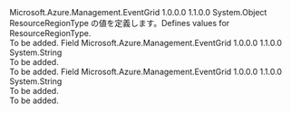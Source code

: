<Type Name="ResourceRegionType" FullName="Microsoft.Azure.Management.EventGrid.Models.ResourceRegionType">
  <TypeSignature Language="C#" Value="public static class ResourceRegionType" />
  <TypeSignature Language="ILAsm" Value=".class public auto ansi abstract sealed beforefieldinit ResourceRegionType extends System.Object" />
  <TypeSignature Language="DocId" Value="T:Microsoft.Azure.Management.EventGrid.Models.ResourceRegionType" />
  <TypeSignature Language="VB.NET" Value="Public Class ResourceRegionType" />
  <TypeSignature Language="F#" Value="type ResourceRegionType = class" />
  <AssemblyInfo>
    <AssemblyName>Microsoft.Azure.Management.EventGrid</AssemblyName>
    <AssemblyVersion>1.0.0.0</AssemblyVersion>
    <AssemblyVersion>1.1.0.0</AssemblyVersion>
  </AssemblyInfo>
  <Base>
    <BaseTypeName>System.Object</BaseTypeName>
  </Base>
  <Interfaces />
  <Docs>
    <summary>
            <span data-ttu-id="1e409-101">ResourceRegionType の値を定義します。</span><span class="sxs-lookup"><span data-stu-id="1e409-101">Defines values for ResourceRegionType.</span></span>
            </summary>
    <remarks>To be added.</remarks>
  </Docs>
  <Members>
    <Member MemberName="GlobalResource">
      <MemberSignature Language="C#" Value="public const string GlobalResource;" />
      <MemberSignature Language="ILAsm" Value=".field public static literal string GlobalResource" />
      <MemberSignature Language="DocId" Value="F:Microsoft.Azure.Management.EventGrid.Models.ResourceRegionType.GlobalResource" />
      <MemberSignature Language="VB.NET" Value="Public Const GlobalResource As String " />
      <MemberSignature Language="F#" Value="val mutable GlobalResource : string" Usage="Microsoft.Azure.Management.EventGrid.Models.ResourceRegionType.GlobalResource" />
      <MemberType>Field</MemberType>
      <AssemblyInfo>
        <AssemblyName>Microsoft.Azure.Management.EventGrid</AssemblyName>
        <AssemblyVersion>1.0.0.0</AssemblyVersion>
        <AssemblyVersion>1.1.0.0</AssemblyVersion>
      </AssemblyInfo>
      <ReturnValue>
        <ReturnType>System.String</ReturnType>
      </ReturnValue>
      <Docs>
        <summary>To be added.</summary>
        <remarks>To be added.</remarks>
      </Docs>
    </Member>
    <Member MemberName="RegionalResource">
      <MemberSignature Language="C#" Value="public const string RegionalResource;" />
      <MemberSignature Language="ILAsm" Value=".field public static literal string RegionalResource" />
      <MemberSignature Language="DocId" Value="F:Microsoft.Azure.Management.EventGrid.Models.ResourceRegionType.RegionalResource" />
      <MemberSignature Language="VB.NET" Value="Public Const RegionalResource As String " />
      <MemberSignature Language="F#" Value="val mutable RegionalResource : string" Usage="Microsoft.Azure.Management.EventGrid.Models.ResourceRegionType.RegionalResource" />
      <MemberType>Field</MemberType>
      <AssemblyInfo>
        <AssemblyName>Microsoft.Azure.Management.EventGrid</AssemblyName>
        <AssemblyVersion>1.0.0.0</AssemblyVersion>
        <AssemblyVersion>1.1.0.0</AssemblyVersion>
      </AssemblyInfo>
      <ReturnValue>
        <ReturnType>System.String</ReturnType>
      </ReturnValue>
      <Docs>
        <summary>To be added.</summary>
        <remarks>To be added.</remarks>
      </Docs>
    </Member>
  </Members>
</Type>
